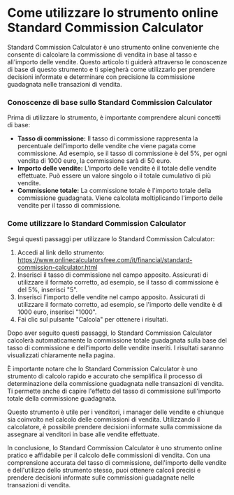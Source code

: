 Come utilizzare lo strumento online Standard Commission Calculator
==================================================================

Standard Commission Calculator è uno strumento online conveniente che consente di calcolare la commissione di vendita in base al tasso e all'importo delle vendite. Questo articolo ti guiderà attraverso le conoscenze di base di questo strumento e ti spiegherà come utilizzarlo per prendere decisioni informate e determinare con precisione la commissione guadagnata nelle transazioni di vendita.

### Conoscenze di base sullo Standard Commission Calculator

Prima di utilizzare lo strumento, è importante comprendere alcuni concetti di base:

- **Tasso di commissione:** Il tasso di commissione rappresenta la percentuale dell'importo delle vendite che viene pagata come commissione. Ad esempio, se il tasso di commissione è del 5%, per ogni vendita di 1000 euro, la commissione sarà di 50 euro.
- **Importo delle vendite:** L'importo delle vendite è il totale delle vendite effettuate. Può essere un valore singolo o il totale cumulativo di più vendite.
- **Commissione totale:** La commissione totale è l'importo totale della commissione guadagnata. Viene calcolata moltiplicando l'importo delle vendite per il tasso di commissione.

### Come utilizzare lo Standard Commission Calculator

Segui questi passaggi per utilizzare lo Standard Commission Calculator:

1. Accedi al link dello strumento: <https://www.onlinecalculatorsfree.com/it/financial/standard-commission-calculator.html>
2. Inserisci il tasso di commissione nel campo apposito. Assicurati di utilizzare il formato corretto, ad esempio, se il tasso di commissione è del 5%, inserisci "5".
3. Inserisci l'importo delle vendite nel campo apposito. Assicurati di utilizzare il formato corretto, ad esempio, se l'importo delle vendite è di 1000 euro, inserisci "1000".
4. Fai clic sul pulsante "Calcola" per ottenere i risultati.

Dopo aver seguito questi passaggi, lo Standard Commission Calculator calcolerà automaticamente la commissione totale guadagnata sulla base del tasso di commissione e dell'importo delle vendite inseriti. I risultati saranno visualizzati chiaramente nella pagina.

È importante notare che lo Standard Commission Calculator è uno strumento di calcolo rapido e accurato che semplifica il processo di determinazione della commissione guadagnata nelle transazioni di vendita. Ti permette anche di capire l'effetto del tasso di commissione sull'importo totale della commissione guadagnata.

Questo strumento è utile per i venditori, i manager delle vendite e chiunque sia coinvolto nel calcolo delle commissioni di vendita. Utilizzando il calcolatore, è possibile prendere decisioni informate sulla commissione da assegnare ai venditori in base alle vendite effettuate.

In conclusione, lo Standard Commission Calculator è uno strumento online pratico e affidabile per il calcolo delle commissioni di vendita. Con una comprensione accurata del tasso di commissione, dell'importo delle vendite e dell'utilizzo dello strumento stesso, puoi ottenere calcoli precisi e prendere decisioni informate sulle commissioni guadagnate nelle transazioni di vendita.